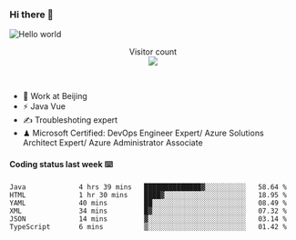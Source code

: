 ### Hi there 👋

<img src="https://raw.githubusercontent.com/sagar-viradiya/sagar-viradiya/master/resources/banner.png" alt="Hello world">
<p align="center"> 
  Visitor count<br/>
  <img src="https://profile-counter.glitch.me/youszoe/count.svg" />
</p>
<br/>

- 🍻 Work at Beijing 
- ⚡ Java Vue
- ✍️ Troubleshoting expert
- ♟  Microsoft Certified: DevOps Engineer Expert/ Azure Solutions Architect Expert/ Azure Administrator Associate

#### Coding status last week ⌨️

<!--START_SECTION:waka-->

```text
Java             4 hrs 39 mins   ██████████████▓░░░░░░░░░░   58.64 %
HTML             1 hr 30 mins    ████▓░░░░░░░░░░░░░░░░░░░░   18.95 %
YAML             40 mins         ██░░░░░░░░░░░░░░░░░░░░░░░   08.49 %
XML              34 mins         █▓░░░░░░░░░░░░░░░░░░░░░░░   07.32 %
JSON             14 mins         ▓░░░░░░░░░░░░░░░░░░░░░░░░   03.14 %
TypeScript       6 mins          ▒░░░░░░░░░░░░░░░░░░░░░░░░   01.42 %
```

<!--END_SECTION:waka-->

<br/>
<center><img src="http://ghchart.rshah.org/409ba5/yousazoe" alt="" /></center>


